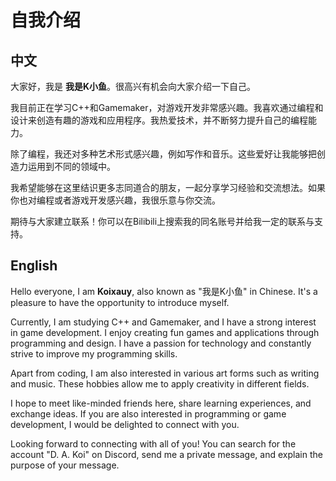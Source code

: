 # 自我介绍

## 中文

大家好，我是 **我是K小鱼**。很高兴有机会向大家介绍一下自己。

我目前正在学习C++和Gamemaker，对游戏开发非常感兴趣。我喜欢通过编程和设计来创造有趣的游戏和应用程序。我热爱技术，并不断努力提升自己的编程能力。

除了编程，我还对多种艺术形式感兴趣，例如写作和音乐。这些爱好让我能够把创造力运用到不同的领域中。

我希望能够在这里结识更多志同道合的朋友，一起分享学习经验和交流想法。如果你也对编程或者游戏开发感兴趣，我很乐意与你交流。

期待与大家建立联系！你可以在Bilibili上搜索我的同名账号并给我一定的联系与支持。

## English

Hello everyone, I am **Koixauy**, also known as "我是K小鱼" in Chinese. It's a pleasure to have the opportunity to introduce myself.

Currently, I am studying C++ and Gamemaker, and I have a strong interest in game development. I enjoy creating fun games and applications through programming and design. I have a passion for technology and constantly strive to improve my programming skills.

Apart from coding, I am also interested in various art forms such as writing and music. These hobbies allow me to apply creativity in different fields.

I hope to meet like-minded friends here, share learning experiences, and exchange ideas. If you are also interested in programming or game development, I would be delighted to connect with you.

Looking forward to connecting with all of you! You can search for the account "D. A. Koi" on Discord, send me a private message, and explain the purpose of your message.
